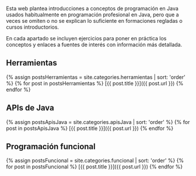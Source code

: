 Esta web plantea introducciones a conceptos de programación en Java usados habitualmente en programación profesional en Java, pero que a veces se omiten o no se explican lo suficiente en formaciones regladas o cursos introductorios.

En cada apartado se incluyen ejercicios para poner en práctica los conceptos y enlaces a fuentes de interés con información más detallada.

## Herramientas

{% assign postsHerramientas = site.categories.herramientas | sort: 'order' %}
{% for post in postsHerramientas %}
[{{ post.title }}]({{ post.url }})
{% endfor %}

## APIs de Java

{% assign postsApisJava = site.categories.apisJava | sort: 'order' %}
{% for post in postsApisJava %}
[{{ post.title }}]({{ post.url }})
{% endfor %}

## Programación funcional

{% assign postsFuncional = site.categories.funcional | sort: 'order' %}
{% for post in postsFuncional %}
[{{ post.title }}]({{ post.url }})
{% endfor %}
